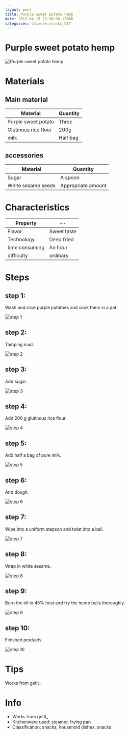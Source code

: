 ```yaml
---
layout: post
title: Purple sweet potato hemp
date: 2019-04-15 22:30:00 +0800
categories: Chinese_snacks_DIY
---
```


# Purple sweet potato hemp

![Purple sweet potato hemp]({{site.baseurl}}/img/400329/400329.jpg)

# Materials


## Main material

Material|Quantity
--|--
Purple sweet potato|Three
Glutinous rice flour|200g
milk|Half bag

## accessories

Material|Quantity
--|--
Sugar|A spoon
White sesame seeds|Appropriate amount

# Characteristics

Property|--
--|--
Flavor|Sweet taste
Technology|Deep fried
time consuming|An hour
difficulty|ordinary

# Steps

## step 1:

Wash and slice purple potatoes and cook them in a pot.

![step 1]({{site.baseurl}}/img/400329/1.jpg)

## step 2:

Tamping mud.

![step 2]({{site.baseurl}}/img/400329/2.jpg)

## step 3:

Add sugar.

![step 3]({{site.baseurl}}/img/400329/3.jpg)

## step 4:

Add 200 g glutinous rice flour.

![step 4]({{site.baseurl}}/img/400329/4.jpg)

## step 5:

Add half a bag of pure milk.

![step 5]({{site.baseurl}}/img/400329/5.jpg)

## step 6:

And dough.

![step 6]({{site.baseurl}}/img/400329/6.jpg)

## step 7:

Wipe into a uniform stepson and twist into a ball.

![step 7]({{site.baseurl}}/img/400329/7.jpg)

## step 8:

Wrap in white sesame.

![step 8]({{site.baseurl}}/img/400329/8.jpg)

## step 9:

Burn the oil to 45% heat and fry the hemp balls thoroughly.

![step 9]({{site.baseurl}}/img/400329/9.jpg)

## step 10:

Finished products.

![step 10]({{site.baseurl}}/img/400329/10.jpg)

# Tips

Works from getit_

# Info

- Works from getit_
- Kitchenware used: steamer, frying pan
- Classification: snacks, household dishes, snacks